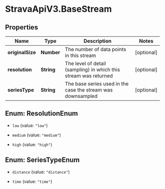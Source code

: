 # StravaApiV3.BaseStream

## Properties
Name | Type | Description | Notes
------------ | ------------- | ------------- | -------------
**originalSize** | **Number** | The number of data points in this stream | [optional] 
**resolution** | **String** | The level of detail (sampling) in which this stream was returned | [optional] 
**seriesType** | **String** | The base series used in the case the stream was downsampled | [optional] 


<a name="ResolutionEnum"></a>
## Enum: ResolutionEnum


* `low` (value: `"low"`)

* `medium` (value: `"medium"`)

* `high` (value: `"high"`)




<a name="SeriesTypeEnum"></a>
## Enum: SeriesTypeEnum


* `distance` (value: `"distance"`)

* `time` (value: `"time"`)





